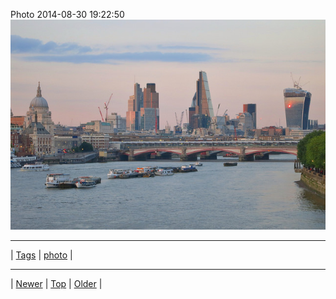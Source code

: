 <!--
title: Photo 2014-08-30 19
date: 2020-06-28T15:02:25.119Z
tags: photo
-->












Photo 2014-08-30 19:22:50
![](96193030772-0.jpg)

<!--BOTTOM-POST-NAVIGATION-->
---

| [Tags](tags.md) | [photo](tag-photo.md) |

---

| [Newer](96161630877.md) | [Top](index.md) | [Older](96256628092.md) |